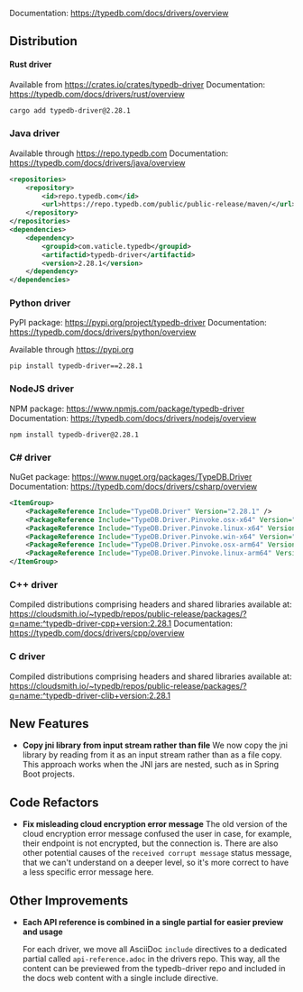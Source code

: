 Documentation: https://typedb.com/docs/drivers/overview

## Distribution

#### Rust driver

Available from https://crates.io/crates/typedb-driver
Documentation: https://typedb.com/docs/drivers/rust/overview


```sh
cargo add typedb-driver@2.28.1
```


### Java driver

Available through https://repo.typedb.com
Documentation: https://typedb.com/docs/drivers/java/overview

```xml
<repositories>
    <repository>
        <id>repo.typedb.com</id>
        <url>https://repo.typedb.com/public/public-release/maven/</url>
    </repository>
</repositories>
<dependencies>
    <dependency>
        <groupid>com.vaticle.typedb</groupid>
        <artifactid>typedb-driver</artifactid>
        <version>2.28.1</version>
    </dependency>
</dependencies>
```

### Python driver

PyPI package: https://pypi.org/project/typedb-driver
Documentation: https://typedb.com/docs/drivers/python/overview

Available through https://pypi.org

```
pip install typedb-driver==2.28.1
```

### NodeJS driver

NPM package: https://www.npmjs.com/package/typedb-driver
Documentation: https://typedb.com/docs/drivers/nodejs/overview

```
npm install typedb-driver@2.28.1
```

### C# driver

NuGet package: https://www.nuget.org/packages/TypeDB.Driver
Documentation: https://typedb.com/docs/drivers/csharp/overview

```xml
<ItemGroup>
    <PackageReference Include="TypeDB.Driver" Version="2.28.1" />
    <PackageReference Include="TypeDB.Driver.Pinvoke.osx-x64" Version="2.28.1" />
    <PackageReference Include="TypeDB.Driver.Pinvoke.linux-x64" Version="2.28.1" />
    <PackageReference Include="TypeDB.Driver.Pinvoke.win-x64" Version="2.28.1" />
    <PackageReference Include="TypeDB.Driver.Pinvoke.osx-arm64" Version="2.28.1" />
    <PackageReference Include="TypeDB.Driver.Pinvoke.linux-arm64" Version="2.28.1" />
</ItemGroup>
```

### C++ driver

Compiled distributions comprising headers and shared libraries available at: https://cloudsmith.io/~typedb/repos/public-release/packages/?q=name:^typedb-driver-cpp+version:2.28.1
Documentation: https://typedb.com/docs/drivers/cpp/overview

### C driver

Compiled distributions comprising headers and shared libraries available at: https://cloudsmith.io/~typedb/repos/public-release/packages/?q=name:^typedb-driver-clib+version:2.28.1


## New Features
- **Copy jni library from input stream rather than file**
  We now copy the jni library by reading from it as an input stream rather than as a file copy. This approach works when the JNI jars are nested, such as in Spring Boot projects.
  

## Code Refactors
- **Fix misleading cloud encryption error message**
  The old version of the cloud encryption error message confused the user in case, for example, their endpoint is not encrypted, but the connection is. There are also other potential causes of the `received corrupt message` status message, that we can't understand on a deeper level, so it's more correct to have a less specific error message here.
  

## Other Improvements
- **Each API reference is combined in a single partial for easier preview and usage**
  
  For each driver, we move all AsciiDoc `include` directives to a dedicated partial called `api-reference.adoc` in the drivers repo.
  This way, all the content can be previewed from the typedb-driver repo and included in the docs web content with a single include directive.
  
